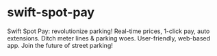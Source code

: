 # swift-spot-pay
Swift Spot Pay: revolutionize parking! Real-time prices, 1-click pay, auto extensions. Ditch meter lines &amp; parking woes. User-friendly, web-based app.  Join the future of street parking! 
